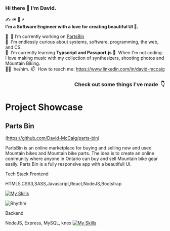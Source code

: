 ### Hi there 👋 I'm David.

✍️ 🪖 🚀 ⚡️  
**I'm a Software Engineer with a love for creating beautiful UI 🌄.**

💼 &nbsp;🔭 I’m currently working on [PartsBin](https://github.com/David-McCaig/parts-bin)   
🔭 &nbsp;I'm endlessly curious about systems, software, programming, the web, and CS.  
🌱 &nbsp;I’m currently learning **Typscript and Passport.js** 
🎹 &nbsp;When I'm not coding: I love making music with my collection of synthesizers, shooting photos and Mountain Biking.   
🙋‍♂️ &nbsp;he/him.
📫 &nbsp;How to reach me: https://www.linkedin.com/in/david-mccaig


<h3 align="right">Check out some things I've made &nbsp;👇</h3>

# Project Showcase

## Parts Bin
(https://github.com/David-McCaig/parts-bin)

PartsBin is an online marketplace for buying and selling new and used Mountain bikes and Mountain bike parts. The idea is to create an online community where anyone in Ontario can buy and sell Mountain bike gear easily. Parts Bin is a fully responsive app with a beautifull UI.


Tech Stack Frontend

HTML5,CSS3,SASS,Javascript,React,NodeJS,Bootstrap

[![My Skills](https://skillicons.dev/icons?i=js,html,css,sass,react,nodejs,bootstrap)](https://skillicons.dev)

![Rhythm](https://user-images.githubusercontent.com/79873814/203249486-3794e86f-7cc8-425d-938f-952430830632.gif)

    
Backend

NodeJS, Express, MySQL, knex
[![My Skills](https://skillicons.dev/icons?i=nodejs,express,mysql)](https://skillicons.dev)



